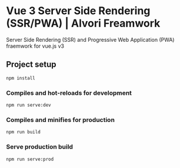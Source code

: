 # Vue 3 Server Side Rendering (SSR/PWA) | Alvori Freamwork
Server Side Rendering (SSR) and Progressive Web Application (PWA) fraemwork for vue.js v3

## Project setup
```
npm install
```

### Compiles and hot-reloads for development
```
npm run serve:dev
```

### Compiles and minifies for production
```
npm run build
```

### Serve production build
```
npm run serve:prod
```
